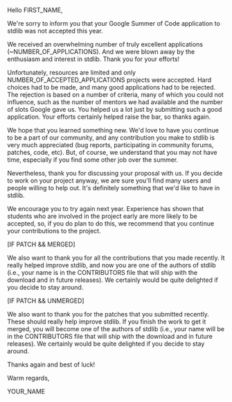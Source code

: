Hello FIRST_NAME,

We're sorry to inform you that your Google Summer of Code application to stdlib was not accepted this year.

We received an overwhelming number of truly excellent applications (~NUMBER_OF_APPLICATIONS). And we were blown away by the enthusiasm and interest in stdlib. Thank you for your efforts!

Unfortunately, resources are limited and only NUMBER_OF_ACCEPTED_APPLICATIONS projects were accepted. Hard choices had to be made, and many good applications had to be rejected. The rejection is based on a number of criteria, many of which you could not influence, such as the number of mentors we had available and the number of slots Google gave us. You helped us a lot just by submitting such a good application. Your efforts certainly helped raise the bar, so thanks again.

We hope that you learned something new. We'd love to have you continue to be a part of our community, and any contribution you make to stdlib is very much appreciated (bug reports, participating in community forums, patches, code, etc). But, of course, we understand that you may not have time, especially if you find some other job over the summer.

Nevertheless, thank you for discussing your proposal with us. If you decide to work on your project anyway, we are sure you'll find many users and people willing to help out. It's definitely something that we'd like to have in stdlib.

We encourage you to try again next year. Experience has shown that students who are involved in the project early are more likely to be accepted, so, if you do plan to do this, we recommend that you continue your contributions to the project.

[IF PATCH && MERGED]

We also want to thank you for all the contributions that you made recently. It really helped improve stdlib, and now you are one of the authors of stdlib (i.e., your name is in the CONTRIBUTORS file that will ship with the download and in future releases). We certainly would be quite delighted if you decide to stay around.

[IF PATCH && UNMERGED]

We also want to thank you for the patches that you submitted recently. These should really help improve stdlib. If you finish the work to get it merged, you will become one of the authors of stdlib (i.e., your name will be in the CONTRIBUTORS file that will ship with the download and in future releases). We certainly would be quite delighted if you decide to stay around.

Thanks again and best of luck!

Warm regards,

YOUR_NAME
